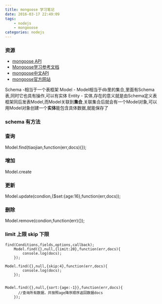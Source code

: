 ```yaml
---
title: mongoose 学习笔记
date: 2016-03-17 22:49:09
tags:
	- nodejs
	- mongooose
categories: nodejs
---
```



### 资源

 - [mongoose API](http://mongoosejs.com/docs/api.html)
 - [Mongoose学习参考文档](http://cnodejs.org/topic/504b4924e2b84515770103dd)
 - [mongoose中文API](http://www.nonb.cn/blog/nodejs-mongoose-query-chinaese.html)
 - [mongoose官方网站](http://mongoosejs.com/docs/guide.html)

Schema -相当于一个表框架
Model - Model相当于db里的集合,里面有Schema表,同时它也具有操作,可以有实体
Entity - 实体,存在的意义就是由Schema定义表框架同后发表Model,而Model关联到**集合**,关联集合后就会有一个Model对象,可以用Model对象创建一个**实体**能包含具体数据,就能保存了


### schema 有方法

### 查询

Model.find(tiaojian,function(err,docs){});


### 增加

Model.create


### 更新

Model.update(condion,{$set:{age:16},function(err,docs));

### 删除

Model.remove(condion,function(err){});


### limit 上限  skip 下限

```
find(Conditions,fields,options,callback);
    Model.find({},null,{limit:20},function(err,docs){
        console.log(docs);
    });

Model.find({},null,{skip:4},function(err,docs){
        console.log(docs);
    });
	
	
Model.find({},null,{sort:{age:-1}},function(err,docs){
      //查询所有数据，并按照age降序顺序返回数据docs
    });
```

